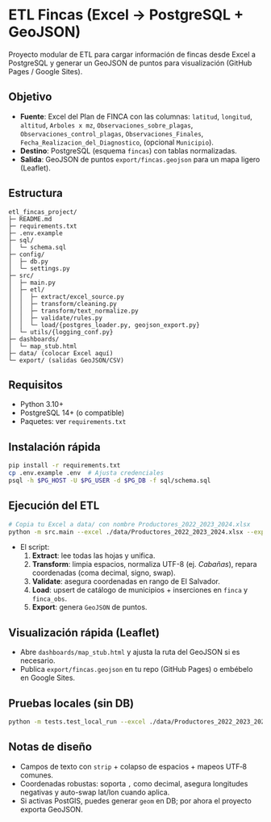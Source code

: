 # ETL Fincas (Excel → PostgreSQL + GeoJSON)

Proyecto modular de ETL para cargar información de fincas desde Excel a PostgreSQL
y generar un GeoJSON de puntos para visualización (GitHub Pages / Google Sites).

## Objetivo
- **Fuente**: Excel del Plan de FINCA con las columnas:
  `latitud`, `longitud`, `altitud`, `Arboles x mz`, 
  `Observaciones_sobre_plagas`, `Observaciones_control_plagas`, 
  `Observaciones_Finales`, `Fecha_Realizacion_del_Diagnostico`, (opcional `Municipio`).
- **Destino**: PostgreSQL (esquema `fincas`) con tablas normalizadas.
- **Salida**: GeoJSON de puntos `export/fincas.geojson` para un mapa ligero (Leaflet).

## Estructura
```
etl_fincas_project/
├─ README.md
├─ requirements.txt
├─ .env.example
├─ sql/
│  └─ schema.sql
├─ config/
│  ├─ db.py
│  └─ settings.py
├─ src/
│  ├─ main.py
│  ├─ etl/
│  │  ├─ extract/excel_source.py
│  │  ├─ transform/cleaning.py
│  │  ├─ transform/text_normalize.py
│  │  ├─ validate/rules.py
│  │  └─ load/{postgres_loader.py, geojson_export.py}
│  └─ utils/{logging_conf.py}
├─ dashboards/
│  └─ map_stub.html
├─ data/ (colocar Excel aquí)
└─ export/ (salidas GeoJSON/CSV)
```

## Requisitos
- Python 3.10+
- PostgreSQL 14+ (o compatible)
- Paquetes: ver `requirements.txt`

## Instalación rápida
```bash
pip install -r requirements.txt
cp .env.example .env  # Ajusta credenciales
psql -h $PG_HOST -U $PG_USER -d $PG_DB -f sql/schema.sql
```

## Ejecución del ETL
```bash
# Copia tu Excel a data/ con nombre Productores_2022_2023_2024.xlsx
python -m src.main --excel ./data/Productores_2022_2023_2024.xlsx --export ./export/fincas.geojson
```

- El script:
  1) **Extract**: lee todas las hojas y unifica.
  2) **Transform**: limpia espacios, normaliza UTF-8 (ej. *Cabañas*), repara coordenadas (coma decimal, signo, swap).
  3) **Validate**: asegura coordenadas en rango de El Salvador.
  4) **Load**: upsert de catálogo de municipios + inserciones en `finca` y `finca_obs`.
  5) **Export**: genera `GeoJSON` de puntos.

## Visualización rápida (Leaflet)
- Abre `dashboards/map_stub.html` y ajusta la ruta del GeoJSON si es necesario.
- Publica `export/fincas.geojson` en tu repo (GitHub Pages) o embébelo en Google Sites.

## Pruebas locales (sin DB)
```bash
python -m tests.test_local_run --excel ./data/Productores_2022_2023_2024.xlsx --export ./export/fincas.geojson
```

## Notas de diseño
- Campos de texto con `strip` + colapso de espacios + mapeos UTF‑8 comunes.
- Coordenadas robustas: soporta `,` como decimal, asegura longitudes negativas y auto-swap lat/lon cuando aplica.
- Si activas PostGIS, puedes generar `geom` en DB; por ahora el proyecto exporta GeoJSON.
